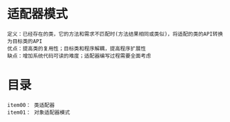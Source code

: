 # 适配器模式
    定义：已经存在的类，它的方法和需求不匹配时(方法结果相同或类似)，将适配的类的API转换为目标类的API
    优点：提高类的复用性；目标类和程序解耦，提高程序扩展性
    缺点：增加系统代码可读的难度；适配器编写过程需要全面考虑
    
    
# 目录 
    item00： 类适配器
    item01： 对象适配器模式
    